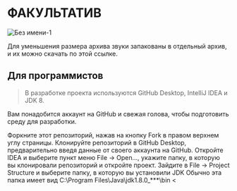 # ФАКУЛЬТАТИВ 
![Без имени-1](C:\Users\E-MaxPCShop\Desktop.jpg "Подсказка")
 
 

Для уменьшения размера архива звуки запакованы в отдельный архив, и их можно скачать по этой ссылке.
## Для программистов

> В разработке проекта используются GitHub Desktop, IntelliJ IDEA и JDK 8.

Вам понадобится аккаунт на GitHub и свежая голова, чтобы подготовить среду для разработки.

Форкните этот репозиторий, нажав на кнопку Fork в правом верхнем углу страницы.
Клонируйте репозиторий в GitHub Desktop, предварительно введя данные от своего аккаунта на GitHub.
Откройте IDEA и выберите пункт меню File -> Open..., укажите папку, в которую вы клонировали репозиторий и откройте проект.
Зайдите в File -> Project Structure и выберите папку, в которую вы установили JDK
Обычно эта папка имеет вид C:\Program Files\Java\jdk1.8.0_***\bin < 
 

